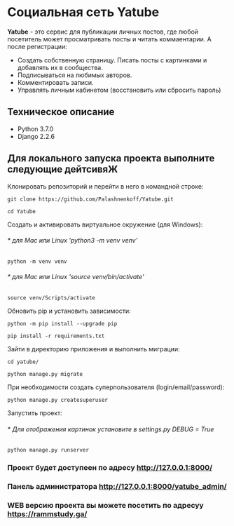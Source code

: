 # Социальная сеть Yatube

**Yatube** - это сервис для публикации личных постов, где любой посетитель может просматривать посты и читать коммаентарии.
А после регистрации:
- Создать собственную страницу. Писать посты с картинками и добавлять их в сообщества.
- Подписываться на любимых авторов. 
- Комментировать записи.
- Управлять личным кабинетом (восстановить или сбросить пароль)


## Техническое описание

- Python 3.7.0
- Django 2.2.6

## Для локального запуска проекта выполните следующие дейтсивяЖ

Клонировать репозиторий и перейти в него в командной строке:
```
git clone https://github.com/Palashnenkoff/Yatube.git
```
```
cd Yatube
```
  
Cоздать и активировать виртуальное окружение (для Windows):

###### * для Mac или Linux 'python3 -m venv venv'  
```
python -m venv venv
```

###### * для Mac или Linux 'source venv/bin/activate' 
```
source venv/Scripts/activate 
```

Обновить pip и установить зависимости:
```
python -m pip install --upgrade pip
```
```
pip install -r requirements.txt
```
Зайти в директорию приложения и выполнить миграции:
```
cd yatube/
```
```
python manage.py migrate
```
При необходимости создать суперпользователя (login/email/password):
```
python manage.py createsuperuser
```
Запустить проект:
###### * Для отображения картинок установите в settings.py DEBUG = True 
```
python manage.py runserver
```
### Проект будет доступеен по адресу http://127.0.0.1:8000/
### Панель администратора http://127.0.0.1:8000/yatube_admin/
### WEB версию проекта вы можете посетить по адресуу https://rammstudy.ga/ 